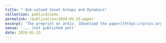 ```yaml
---
title: " $n$-valued Coset Groups and Dynamics"
collection: publications
permalink: /publication/2024-01-23-paper
excerpt: 'The preprint on arXiv. [Download the paper](https://arxiv.org/abs/2401.12718)'
venue: '... (not published yet)'
date: 2024-01-23
---
```


